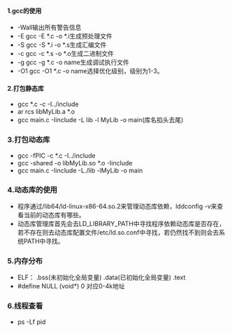 ####  1.gcc的使用
* -Wall输出所有警告信息
* -E gcc -E *.c -o *.i生成预处理文件
* -S gcc -S *.i -o *.s生成汇编文件
* -c gcc -c *.s -o *.o生成二进制文件
* -g gcc -g *.c -o name生成调试执行文件
* -O1 gcc -O1 *.c -o name选择优化级别，级别为1-3。

####  2.打包静态库
* gcc *.c -c -I../include
* ar rcs libMyLib.a *.o
* gcc main.c -Iinclude -L lib -l MyLib -o main(库名掐头去尾)

### 3.打包动态库
* gcc -fPIC -c *.c -I../include
* gcc -shared -o libMyLib.so *.o -Iinclude
* gcc main.c -Iinclude -L./lib -lMyLib -o main

### 4.动态库的使用
* 程序通过/lib64/ld-linux-x86-64.so.2来管理动态库依赖，lddconfig -v来查看当前的动态库有哪些。
* 动态库管理库首先会去LD_LIBRARY_PATH中寻找程序依赖动态库是否存在，若不存在则去动态库配置文件/etc/ld.so.conf中寻找，若仍然找不到则会去系统PATH中寻找。

### 5.内存分布
* ELF： .bss(未初始化全局变量) .data(已初始化全局变量) .text
* #define NULL (void*) 0 对应0-4k地址

### 6.线程查看
* ps -Lf pid